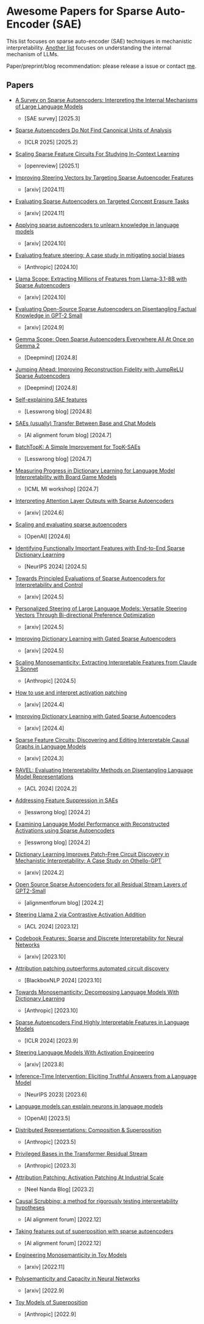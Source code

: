 # Awesome Papers for Sparse Auto-Encoder (SAE)
This list focuses on sparse auto-encoder (SAE) techniques in mechanistic interpretability. [Another list](https://github.com/zepingyu0512/awesome-llm-understanding-mechanism.git) focuses on understanding the internal mechanism of LLMs.

Paper/preprint/blog recommendation: please release a issue or contact [me](https://zepingyu0512.github.io/).


## Papers

- [A Survey on Sparse Autoencoders: Interpreting the Internal Mechanisms of Large Language Models](https://arxiv.org/pdf/2503.05613)
   - \[SAE survey\] \[2025.3\]

- [Sparse Autoencoders Do Not Find Canonical Units of Analysis](https://www.arxiv.org/pdf/2502.04878)
   - \[ICLR 2025\] \[2025.2\]

- [Scaling Sparse Feature Circuits For Studying In-Context Learning](https://openreview.net/pdf?id=Pa1vr1Prww)
   - \[openreview\] \[2025.1\]

- [Improving Steering Vectors by Targeting Sparse Autoencoder Features](https://arxiv.org/pdf/2411.02193?)
   - \[arxiv\] \[2024.11\]

- [Evaluating Sparse Autoencoders on Targeted Concept Erasure Tasks](https://arxiv.org/pdf/2411.18895)
   - \[arxiv\] \[2024.11\]

- [Applying sparse autoencoders to unlearn knowledge in language models](https://arxiv.org/pdf/2410.19278)
   - \[arxiv\] \[2024.10\]

- [Evaluating feature steering: A case study in mitigating social biases](https://www.anthropic.com/research/evaluating-feature-steering)
   - \[Anthropic\] \[2024.10\]

- [Llama Scope: Extracting Millions of Features from Llama-3.1-8B with Sparse Autoencoders](https://arxiv.org/pdf/2410.20526)
   - \[arxiv\] \[2024.10\]

- [Evaluating Open-Source Sparse Autoencoders on Disentangling Factual Knowledge in GPT-2 Small](https://arxiv.org/pdf/2409.04478)
   - \[arxiv\] \[2024.9\]

- [Gemma Scope: Open Sparse Autoencoders Everywhere All At Once on Gemma 2](https://arxiv.org/pdf/2408.05147)
   - \[Deepmind\] \[2024.8\]
 
- [Jumping Ahead: Improving Reconstruction Fidelity with JumpReLU Sparse Autoencoders](https://arxiv.org/pdf/2407.14435)
   - \[Deepmind\] \[2024.8\]

- [Self-explaining SAE features](https://www.lesswrong.com/posts/8ev6coxChSWcxCDy8/self-explaining-sae-features)
   - \[Lesswrong blog\] \[2024.8\]

- [SAEs (usually) Transfer Between Base and Chat Models](https://www.alignmentforum.org/posts/fmwk6qxrpW8d4jvbd/saes-usually-transfer-between-base-and-chat-models)
   - \[AI alignment forum blog\] \[2024.7\]

- [BatchTopK: A Simple Improvement for TopK-SAEs](https://www.lesswrong.com/posts/Nkx6yWZNbAsfvic98/batchtopk-a-simple-improvement-for-topk-saes)
   - \[Lesswrong blog\] \[2024.7\]

- [Measuring Progress in Dictionary Learning for Language Model Interpretability with Board Game Models](https://arxiv.org/pdf/2408.00113)
   - \[ICML MI workshop\] \[2024.7\]
 
- [Interpreting Attention Layer Outputs with Sparse Autoencoders](https://arxiv.org/pdf/2406.17759)
   - \[arxiv\] \[2024.6\]

- [Scaling and evaluating sparse autoencoders](https://arxiv.org/pdf/2406.04093)
   - \[OpenAI\] \[2024.6\]

- [Identifying Functionally Important Features with End-to-End Sparse Dictionary Learning](https://arxiv.org/pdf/2405.12241)
   - \[NeurIPS 2024\] \[2024.5\]

- [Towards Principled Evaluations of Sparse Autoencoders for Interpretability and Control](https://arxiv.org/pdf/2405.08366)
   - \[arxiv\] \[2024.5\]

- [Personalized Steering of Large Language Models: Versatile Steering Vectors Through Bi-directional Preference Optimization](https://arxiv.org/pdf/2406.00045)
   - \[arxiv\] \[2024.5\]

- [Improving Dictionary Learning with Gated Sparse Autoencoders](https://arxiv.org/pdf/2404.16014)
   - \[arxiv\] \[2024.5\]

- [Scaling Monosemanticity: Extracting Interpretable Features from Claude 3 Sonnet](https://transformer-circuits.pub/2024/scaling-monosemanticity/index.html)
   - \[Anthropic\] \[2024.5\]

- [How to use and interpret activation patching](https://arxiv.org/pdf/2404.15255)
   - \[arxiv\] \[2024.4\]

- [Improving Dictionary Learning with Gated Sparse Autoencoders](https://arxiv.org/pdf/2411.18895)
   - \[arxiv\] \[2024.4\]

- [Sparse Feature Circuits: Discovering and Editing Interpretable Causal Graphs in Language Models](https://arxiv.org/pdf/2403.19647v1)
   - \[arxiv\] \[2024.3\]

- [RAVEL: Evaluating Interpretability Methods on Disentangling Language Model Representations](https://arxiv.org/pdf/2402.17700)
   - \[ACL 2024\] \[2024.2\]

- [Addressing Feature Suppression in SAEs](https://www.lesswrong.com/posts/3JuSjTZyMzaSeTxKk/addressing-feature-suppression-in-saes)
   - \[lesswrong blog\] \[2024.2\]

- [Examining Language Model Performance with Reconstructed Activations using Sparse Autoencoders](https://www.lesswrong.com/posts/8QRH8wKcnKGhpAu2o/examining-language-model-performance-with-reconstructed)
   - \[lesswrong blog\] \[2024.2\]

- [Dictionary Learning Improves Patch-Free Circuit Discovery in Mechanistic Interpretability: A Case Study on Othello-GPT](https://arxiv.org/pdf/2402.12201)
   - \[arxiv\] \[2024.2\]

- [Open Source Sparse Autoencoders for all Residual Stream Layers of GPT2-Small](https://www.alignmentforum.org/posts/f9EgfLSurAiqRJySD/open-source-sparse-autoencoders-for-all-residual-stream)
   - \[alignmentforum blog\] \[2024.2\]

- [Steering Llama 2 via Contrastive Activation Addition](https://arxiv.org/pdf/2312.06681)
   - \[ACL 2024\] \[2023.12\]
 
- [Codebook Features: Sparse and Discrete Interpretability for Neural Networks](https://arxiv.org/pdf/2310.17230)
   - \[arxiv\] \[2023.10\]

- [Attribution patching outperforms automated circuit discovery](https://arxiv.org/pdf/2403.19647v1)
   - \[BlackboxNLP 2024\] \[2023.10\]

- [Towards Monosemanticity: Decomposing Language Models With Dictionary Learning](https://transformer-circuits.pub/2023/monosemantic-features/index.html)
   - \[Anthropic\] \[2023.10\]
 
- [Sparse Autoencoders Find Highly Interpretable Features in Language Models](https://arxiv.org/pdf/2309.08600)
   - \[ICLR 2024\] \[2023.9\]

- [Steering Language Models With Activation Engineering](https://arxiv.org/pdf/2308.10248)
   - \[arxiv\] \[2023.8\]

- [Inference-Time Intervention: Eliciting Truthful Answers from a Language Model](https://arxiv.org/pdf/2306.03341)
   - \[NeurIPS 2023\] \[2023.6\]

- [Language models can explain neurons in language models](https://openaipublic.blob.core.windows.net/neuron-explainer/paper/index.html)
   - \[OpenAI\] \[2023.5\]

- [Distributed Representations: Composition & Superposition](https://transformer-circuits.pub/2023/superposition-composition/index.html)
   - \[Anthropic\] \[2023.5\]

- [Privileged Bases in the Transformer Residual Stream](https://transformer-circuits.pub/2023/privileged-basis/index.html)
   - \[Anthropic\] \[2023.3\]

- [Attribution Patching: Activation Patching At Industrial Scale](https://www.neelnanda.io/mechanistic-interpretability/attribution-patching)
   - \[Neel Nanda Blog\] \[2023.2\]

- [Causal Scrubbing: a method for rigorously testing interpretability hypotheses](https://www.alignmentforum.org/posts/JvZhhzycHu2Yd57RN/causal-scrubbing-a-method-for-rigorously-testing)
   - \[AI alignment forum\] \[2022.12\]

- [Taking features out of superposition with sparse autoencoders](https://www.alignmentforum.org/posts/z6QQJbtpkEAX3Aojj/interim-research-report-taking-features-out-of-superposition)
   - \[AI alignment forum\] \[2022.12\]

- [Engineering Monosemanticity in Toy Models](https://arxiv.org/pdf/2211.09169)
   - \[arxiv\] \[2022.11\]

- [Polysemanticity and Capacity in Neural Networks](https://arxiv.org/pdf/2210.01892)
   - \[arxiv\] \[2022.9\]

- [Toy Models of Superposition](https://transformer-circuits.pub/2022/toy_model/index.html)
   - \[Anthropic\] \[2022.9\]
